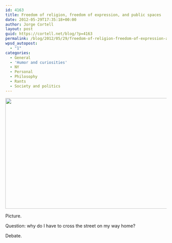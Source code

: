 ```yaml
---
id: 4163
title: Freedom of religion, freedom of expression, and public spaces
date: 2012-05-29T17:35:18+00:00
author: Jorge Cortell
layout: post
guid: https://cortell.net/blog/?p=4163
permalink: /blog/2012/05/29/freedom-of-religion-freedom-of-expression-and-public-spaces/
wpsd_autopost:
  - "1"
categories:
  - General
  - 'Humor and curiosities'
  - NY
  - Personal
  - Philosophy
  - Rants
  - Society and politics
---
```

<p style="text-align: center">
  <img class="aligncenter" title="street praying" src="https://lh5.googleusercontent.com/-5vZNtvYwzoM/T8JjIzqmr5I/AAAAAAAAB6E/xfoeEfd-8HE/w876-h577-k/20120525_132753.jpg" alt="" width="526" height="346" />
</p>

Picture.

Question: why do I have to cross the street on my way home?

Debate.
